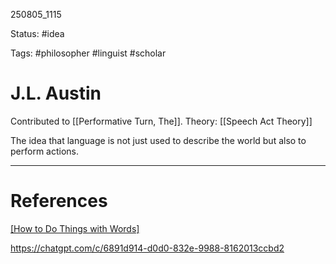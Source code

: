 
250805_1115

Status: #idea

Tags: #philosopher #linguist #scholar

# J.L. Austin

Contributed to [[Performative Turn, The]].
Theory: [[Speech Act Theory]]

The idea that language is not just used to describe the world but also to perform actions.


---
# References
[[How to Do Things with Words]](1962)

https://chatgpt.com/c/6891d914-d0d0-832e-9988-8162013ccbd2

